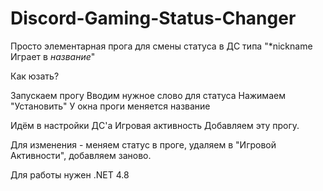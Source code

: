 # Discord-Gaming-Status-Changer
Просто элементарная прога для смены статуса в ДС типа "*nickname Играет в *название*"

Как юзать?

Запускаем прогу
Вводим нужное слово для статуса
Нажимаем "Установить"
У окна проги меняется название

Идём в настройки ДС'а
Игровая активность
Добавляем эту прогу.

Для изменения - меняем статус в проге, удаляем в "Игровой Активности", добавляем заново.

Для работы нужен .NET 4.8
